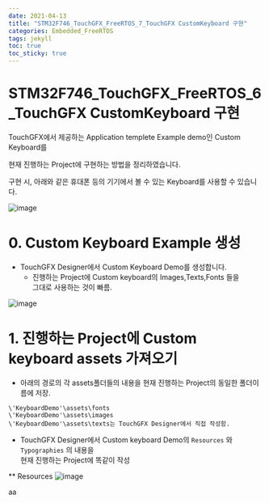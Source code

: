 ```yaml
---
date: 2021-04-13
title: "STM32F746_TouchGFX_FreeRTOS_7_TouchGFX CustomKeyboard 구현"
categories: Embedded_FreeRTOS
tags: jekyll
toc: true  
toc_sticky: true 
---
```


STM32F746_TouchGFX_FreeRTOS_6_TouchGFX CustomKeyboard 구현
=============

TouchGFX에서 제공하는 Application templete Example demo인 Custom Keyboard를    

현재 진행하는 Project에 구현하는 방법을 정리하였습니다.    

구현 시, 아래와 같은 휴대폰 등의 기기에서 볼 수 있는 Keyboard를 사용할 수 있습니다.    

![image](https://user-images.githubusercontent.com/79636864/114504879-82365f80-9c6a-11eb-962d-ce1d64851656.png)    


# 0. Custom Keyboard Example 생성
* TouchGFX Designer에서 Custom Keyboard Demo를 생성합니다.
    * 진행하는 Project에 Custom keyboard의 Images,Texts,Fonts 들을    
      그대로 사용하는 것이 빠름.    
      
![image](https://user-images.githubusercontent.com/79636864/114505482-6a131000-9c6b-11eb-95ca-f76bca25a679.png)    

# 1. 진행하는 Project에 Custom keyboard assets 가져오기
* 아래의 경로의 각 assets폴더들의 내용을 현재 진행하는 Project의 동일한 폴더이름에 저장.    
```
\'KeyboardDemo'\assets\fonts    
\'KeyboardDemo'\assets\images    
\'KeyboardDemo'\assets\texts는 TouchGFX Designer에서 직접 작성함.    
```    

* TouchGFX Designer에서 Custom keyboard Demo의 ```Resources``` 와 ```Typographies``` 의 내용을    
  현재 진행하는 Project에 똑같이 작성    
  
** Resources
![image](https://user-images.githubusercontent.com/79636864/114507038-8a43ce80-9c6d-11eb-8566-c7f055429c2b.png)    

aa



